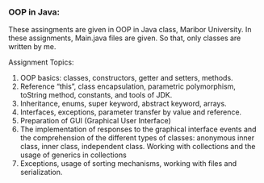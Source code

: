 ### OOP in Java:

These assingments are given in OOP in Java class, Maribor University. 
In these assignments, Main.java files are given. So that, only classes are written by me.

Assignment Topics:
1. OOP basics: classes, constructors, getter and setters, methods.
2. Reference “this”, class encapsulation, parametric polymorphism, toString method, constants, and tools of JDK.
3. Inheritance, enums, super keyword, abstract keyword, arrays.
4. Interfaces, exceptions, parameter transfer by value and reference.
5. Preparation of GUI (Graphical User Interface)
6. The implementation of responses to the graphical interface events and the comprehension of the different types of classes: anonymous inner class, inner class, independent class. Working with collections and the usage of generics in collections
7. Exceptions, usage of sorting mechanisms, working with files and serialization.
